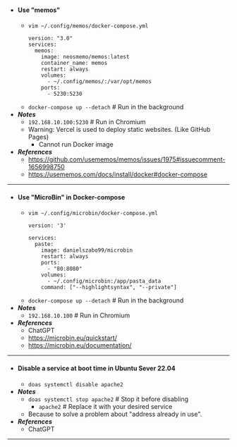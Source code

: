 - #### Use "memos"
    - `vim ~/.config/memos/docker-compose.yml`
      ```
      version: "3.0"
      services:
        memos:
          image: neosmemo/memos:latest
          container_name: memos
          restart: always
          volumes:
            - ~/.config/memos/:/var/opt/memos
          ports:
            - 5230:5230
      ```
    - `docker-compose up --detach` # Run in the background
- ***Notes***
    - `192.168.10.100:5230` # Run in Chromium
    - Warning: Vercel is used to deploy static websites. (Like GitHub Pages)
        - Cannot run Docker image
- ***References***
    - https://github.com/usememos/memos/issues/1975#issuecomment-1656998750
    - https://usememos.com/docs/install/docker#docker-compose
- ---
- #### Use "MicroBin" in Docker-compose
    - `vim ~/.config/microbin/docker-compose.yml`
      ```
      version: '3'
      
      services:
        paste:
          image: danielszabo99/microbin
          restart: always
          ports:
            - "80:8080"
          volumes:
            - ~/.config/microbin:/app/pasta_data
          command: ["--highlightsyntax", "--private"]
      ```
    - `docker-compose up --detach` # Run in the background
- ***Notes***
    - `192.168.10.100` # Run in Chromium
- ***References***
    - ChatGPT
    - https://microbin.eu/quickstart/
    - https://microbin.eu/documentation/
- ---
- #### Disable a service at boot time in Ubuntu Sever 22.04
    - `doas systemctl disable apache2`
- ***Notes***
    - `doas systemctl stop apache2` # Stop it before disabling
        - `apache2` # Replace it with your desired service
    - Because to solve a problem about "address already in use".
- ***References***
    - ChatGPT
- ---
